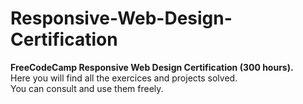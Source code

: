 # Responsive-Web-Design-Certification
<b>FreeCodeCamp Responsive Web Design Certification (300 hours).</b>
<br>
Here you will find all the exercices and projects solved.
<br>
You can consult and use them freely. 
